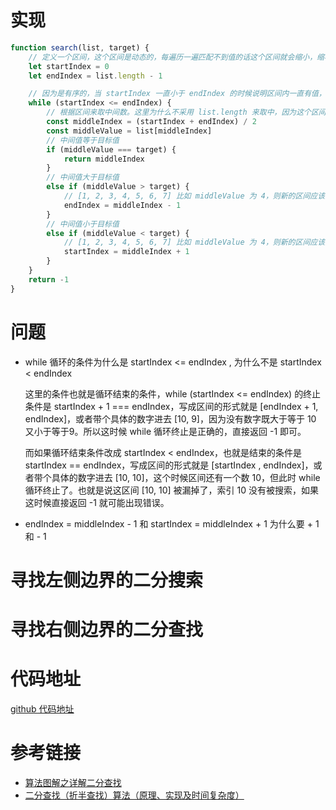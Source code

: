 # 实现

```typescript
function search(list, target) {
    // 定义一个区间，这个区间是动态的，每遍历一遍匹配不到值的话这个区间就会缩小，缩小就是通过改变 startIndex 和 endIndex 来缩小的。
    let startIndex = 0
    let endIndex = list.length - 1

    // 因为是有序的，当 startIndex 一直小于 endIndex 的时候说明区间内一直有值，所以需要一直循环比较。当 startIndex > endIndex 的时候说明区间内没有值了，也就没有匹配到 return null
    while (startIndex <= endIndex) {
        // 根据区间来取中间数。这里为什么不采用 list.length 来取中，因为这个区间是动态的，而 list.length 是不变的
        const middleIndex = (startIndex + endIndex) / 2
        const middleValue = list[middleIndex]
        // 中间值等于目标值
        if (middleValue === target) {
            return middleIndex
        }
        // 中间值大于目标值
        else if (middleValue > target) {
            // [1, 2, 3, 4, 5, 6, 7] 比如 middleValue 为 4，则新的区间应该为 1 - 3 了，所以 middleIndex - 1
            endIndex = middleIndex - 1
        }
        // 中间值小于目标值
        else if (middleValue < target) {
            // [1, 2, 3, 4, 5, 6, 7] 比如 middleValue 为 4，则新的区间应该为 5 - 7 了，所以 middleIndex + 1
            startIndex = middleIndex + 1
        }
    }
    return -1
}
```

# 问题

- while 循环的条件为什么是 startIndex <= endIndex , 为什么不是 startIndex < endIndex 

  这里的条件也就是循环结束的条件，while (startIndex <= endIndex) 的终止条件是 startIndex + 1 === endIndex，写成区间的形式就是 [endIndex + 1, endIndex]，或者带个具体的数字进去 [10, 9]，因为没有数字既大于等于 10 又小于等于9。所以这时候 while 循环终止是正确的，直接返回 -1 即可。

  而如果循环结束条件改成 startIndex < endIndex，也就是结束的条件是 startIndex == endIndex，写成区间的形式就是 [startIndex , endIndex]，或者带个具体的数字进去 [10, 10]，这个时候区间还有一个数 10，但此时 while 循环终止了。也就是说这区间 [10, 10] 被漏掉了，索引 10 没有被搜索，如果这时候直接返回 -1 就可能出现错误。

- endIndex = middleIndex - 1 和 startIndex = middleIndex + 1 为什么要 + 1 和 - 1

# 寻找左侧边界的二分搜索



# 寻找右侧边界的二分查找



# 代码地址

[github 代码地址](https://github.com/yd160513/learn-algorithm-javascript/blob/main/1.%20%E4%BA%8C%E5%88%86%E6%9F%A5%E6%89%BE%E6%B3%95/%E4%BA%8C%E5%88%86%E6%9F%A5%E6%89%BE%E6%B3%95.js) 

# 参考链接

- [算法图解之详解二分查找](https://blog.csdn.net/shanshan2099/article/details/108337976) 
- [二分查找（折半查找）算法（原理、实现及时间复杂度）](http://data.biancheng.net/view/122.html) 

